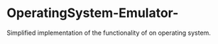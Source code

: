 # OperatingSystem-Emulator-
Simplified implementation of the functionality of on operating system.


